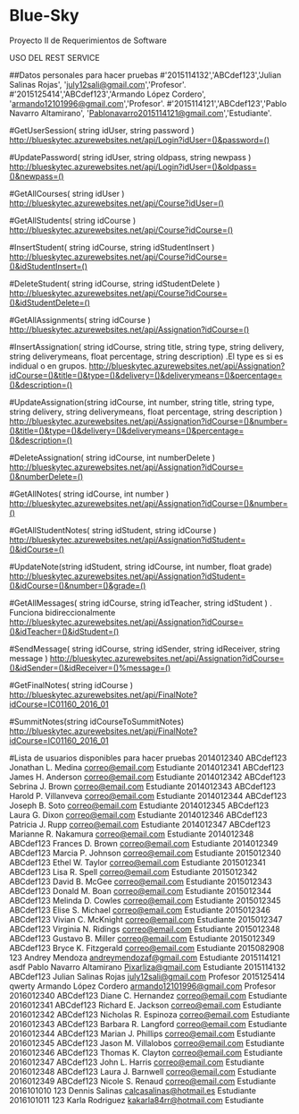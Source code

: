 # Blue-Sky
Proyecto II de Requerimientos de Software

USO DEL REST SERVICE

##Datos personales para hacer pruebas 
#'2015114132','ABCdef123','Julian Salinas Rojas', 'july12sali@gmail.com','Profesor'.
#'2015125414','ABCdef123','Armando López Cordero', 'armando12101996@gmail.com','Profesor'.
#'2015114121','ABCdef123','Pablo Navarro Altamirano', 'Pablonavarro2015114121@gmail.com','Estudiante'.


#GetUserSession( string idUser, string password )
http://blueskytec.azurewebsites.net/api/Login?idUser=()&password=()


#UpdatePassword( string idUser, string oldpass, string newpass )
http://blueskytec.azurewebsites.net/api/Login?idUser=()&oldpass=()&newpass=()


#GetAllCourses( string idUser )
http://blueskytec.azurewebsites.net/api/Course?idUser=()


#GetAllStudents( string idCourse )
http://blueskytec.azurewebsites.net/api/Course?idCourse=()


#InsertStudent( string idCourse, string idStudentInsert )
http://blueskytec.azurewebsites.net/api/Course?idCourse=()&idStudentInsert=()


#DeleteStudent( string idCourse, string idStudentDelete )
http://blueskytec.azurewebsites.net/api/Course?idCourse=()&idStudentDelete=()


#GetAllAssignments( string idCourse )
http://blueskytec.azurewebsites.net/api/Assignation?idCourse=()


#InsertAssignation( string idCourse, string title, string type, string delivery, string deliverymeans, float percentage, string description) .El type es si es indidual o en grupos.
http://blueskytec.azurewebsites.net/api/Assignation?idCourse=()&title=()&type=()&delivery=()&deliverymeans=()&percentage=()&description=()


#UpdateAssignation(string idCourse, int number, string title, string type, string delivery, string deliverymeans, float percentage, string description ) 
http://blueskytec.azurewebsites.net/api/Assignation?idCourse=()&number=()&title=()&type=()&delivery=()&deliverymeans=()&percentage=()&description=()

#DeleteAssignation( string idCourse, int numberDelete )
http://blueskytec.azurewebsites.net/api/Assignation?idCourse=()&numberDelete=()


#GetAllNotes( string idCourse, int number )
http://blueskytec.azurewebsites.net/api/Assignation?idCourse=()&number=()


#GetAllStudentNotes( string idStudent, string idCourse ) 
http://blueskytec.azurewebsites.net/api/Assignation?idStudent=()&idCourse=()


#UpdateNote(string idStudent, string idCourse, int number, float grade)
http://blueskytec.azurewebsites.net/api/Assignation?idStudent=()&idCourse=()&number=()&grade=()


#GetAllMessages( string idCourse, string idTeacher, string idStudent ) . Funciona bidireccionalmente
http://blueskytec.azurewebsites.net/api/Assignation?idCourse=()&idTeacher=()&idStudent=()


#SendMessage( string idCourse, string idSender, string idReceiver, string message )
http://blueskytec.azurewebsites.net/api/Assignation?idCourse=()&idSender=()&idReceiver=()%message=()


#GetFinalNotes( string idCourse ) 
http://blueskytec.azurewebsites.net/api/FinalNote?idCourse=IC01160_2016_01


#SummitNotes(string idCourseToSummitNotes)
http://blueskytec.azurewebsites.net/api/FinalNote?idCourse=IC01160_2016_01


#Lista de usuarios disponibles para hacer pruebas
2014012340	ABCdef123	Jonathan L. Medina	correo@email.com	Estudiante
2014012341	ABCdef123	James H. Anderson	correo@email.com	Estudiante
2014012342	ABCdef123	Sebrina J. Brown	correo@email.com	Estudiante
2014012343	ABCdef123	Harold P. Villanveva	correo@email.com	Estudiante
2014012344	ABCdef123	Joseph B. Soto	correo@email.com	Estudiante
2014012345	ABCdef123	Laura G. Dixon	correo@email.com	Estudiante
2014012346	ABCdef123	Patricia J. Rupp	correo@email.com	Estudiante
2014012347	ABCdef123	Marianne R. Nakamura	correo@email.com	Estudiante
2014012348	ABCdef123	Frances D. Brown	correo@email.com	Estudiante
2014012349	ABCdef123	Marcia P. Johnson	correo@email.com	Estudiante
2015012340	ABCdef123	Ethel W. Taylor	correo@email.com	Estudiante
2015012341	ABCdef123	Lisa R. Spell	correo@email.com	Estudiante
2015012342	ABCdef123	David B. McGee	correo@email.com	Estudiante
2015012343	ABCdef123	Donald M. Boan	correo@email.com	Estudiante
2015012344	ABCdef123	Melinda D. Cowles	correo@email.com	Estudiante
2015012345	ABCdef123	Elise S. Michael	correo@email.com	Estudiante
2015012346	ABCdef123	Vivian C. McKnight	correo@email.com	Estudiante
2015012347	ABCdef123	Virginia N. Ridings	correo@email.com	Estudiante
2015012348	ABCdef123	Gustavo B. Miller	correo@email.com	Estudiante
2015012349	ABCdef123	Bryce K. Fitzgerald	correo@email.com	Estudiante
2015082908	123	Andrey Mendoza	andreymendozaf@gmail.com	Estudiante
2015114121	asdf	Pablo Navarro Altamirano	Pixarliza@gmail.com	Estudiante
2015114132	ABCdef123	Julian Salinas Rojas	july12sali@gmail.com	Profesor
2015125414	qwerty	Armando López Cordero	armando12101996@gmail.com	Profesor
2016012340	ABCdef123	Diane C. Hernandez	correo@email.com	Estudiante
2016012341	ABCdef123	Richard E. Jackson	correo@email.com	Estudiante
2016012342	ABCdef123	Nicholas R. Espinoza	correo@email.com	Estudiante
2016012343	ABCdef123	Barbara R. Langford	correo@email.com	Estudiante
2016012344	ABCdef123	Marian J. Phillips	correo@email.com	Estudiante
2016012345	ABCdef123	Jason M. Villalobos	correo@email.com	Estudiante
2016012346	ABCdef123	Thomas K. Clayton	correo@email.com	Estudiante
2016012347	ABCdef123	John L. Harris	correo@email.com	Estudiante
2016012348	ABCdef123	Laura J. Barnwell	correo@email.com	Estudiante
2016012349	ABCdef123	Nicole S. Renaud	correo@email.com	Estudiante
2016101010	123	Dennis Salinas	calcasalinas@hotmail.es	Estudiante
2016101011	123	Karla Rodriguez	kakarla84rr@hotmail.com	Estudiante





